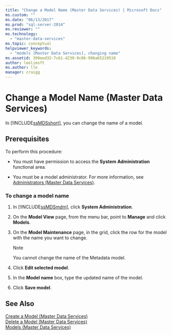 ```yaml
---
title: "Change a Model Name (Master Data Services) | Microsoft Docs"
ms.custom: ""
ms.date: "06/13/2017"
ms.prod: "sql-server-2014"
ms.reviewer: ""
ms.technology: 
  - "master-data-services"
ms.topic: conceptual
helpviewer_keywords: 
  - "models [Master Data Services], changing name"
ms.assetid: 399eed32-7c61-4239-9c06-996a65219518
author: leolimsft
ms.author: lle
manager: craigg
---
```

# Change a Model Name (Master Data Services)
  In [!INCLUDE[ssMDSshort](../includes/ssmdsshort-md.md)], you can change the name of a model.  
  
## Prerequisites  
 To perform this procedure:  
  
-   You must have permission to access the **System Administration** functional area.  
  
-   You must be a model administrator. For more information, see [Administrators &#40;Master Data Services&#41;](administrators-master-data-services.md).  
  
### To change a model name  
  
1.  In [!INCLUDE[ssMDSmdm](../includes/ssmdsmdm-md.md)], click **System Administration**.  
  
2.  On the **Model View** page, from the menu bar, point to **Manage** and click **Models**.  
  
3.  On the **Model Maintenance** page, in the grid, click the row for the model with the name you want to change.  
  
    > [!NOTE]  
    >  You cannot change the name of the Metadata model.  
  
4.  Click **Edit selected model**.  
  
5.  In the **Model name** box, type the updated name of the model.  
  
6.  Click **Save model**.  
  
## See Also  
 [Create a Model &#40;Master Data Services&#41;](../../2014/master-data-services/create-a-model-master-data-services.md)   
 [Delete a Model &#40;Master Data Services&#41;](../../2014/master-data-services/delete-a-model-master-data-services.md)   
 [Models &#40;Master Data Services&#41;](../../2014/master-data-services/models-master-data-services.md)  
  
  
